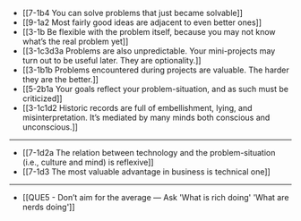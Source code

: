 - [[7-1b4 You can solve problems that just became solvable]]
- [[9-1a2 Most fairly good ideas are adjacent to even better ones]]
- [[3-1b Be flexible with the problem itself, because you may not know what’s the real problem yet]]
- [[3-1c3d3a Problems are also unpredictable. Your mini-projects may turn out to be useful later. They are optionality.]]
- [[3-1b1b Problems encountered during projects are valuable. The harder they are the better.]]
- [[5-2b1a Your goals reflect your problem-situation, and as such must be criticized]]
- [[3-1c1d2 Historic records are full of embellishment, lying, and misinterpretation. It’s mediated by many minds both conscious and unconscious.]]
---
- [[7-1d2a The relation between technology and the problem-situation (i.e., culture and mind) is reflexive]]
- [[7-1d3 The most valuable advantage in business is technical one]]
---
- [[QUE5 - Don’t aim for the average — Ask 'What is rich doing' 'What are nerds doing']]
